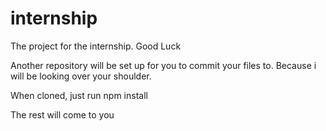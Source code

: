 # internship
The project for the internship. Good Luck

Another repository will be set up for you to commit your files to. Because i will be looking over your shoulder.

When cloned, just run npm install

The rest will come to you
